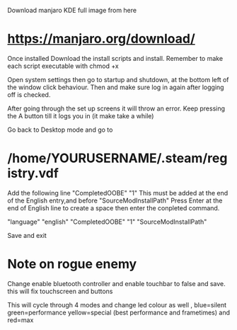 Download manjaro KDE full image from here 

# https://manjaro.org/download/

Once installed Download the install scripts and install. Remember to make each script executable with chmod +x

Open system settings then go to  startup and shutdown, at the bottom left of the window click behaviour. Then and make sure log in again after logging off is checked. 

After going through the set up screens it will throw an error.
Keep pressing the A button till it logs you in (it make take a while)

Go back to Desktop mode and go to 

# /home/YOURUSERNAME/.steam/registry.vdf

Add the following line  "CompletedOOBE"  "1"  This must be added at the end of the English entry,and before "SourceModInstallPath"
Press Enter at the end of English line to create a space then enter the conpleted command. 

"language"		"english"
"CompletedOOBE"		"1"
"SourceModInstallPath"	

Save and exit 


# Note on rogue enemy
 
 Change enable bluetooth controller and enable touchbar to false and save. this will fix touchscreen and buttons 

This will cycle through 4 modes and change led colour as well , blue=silent green=performance yellow=special (best performance and frametimes) and red=max




